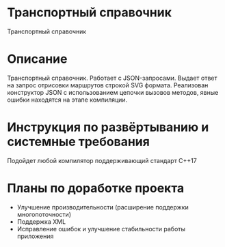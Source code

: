 # Транспортный справочник
Транспортный справочник

Описание
======================
Транспортный справочник. Работает с JSON-запросами. Выдает ответ на запрос отрисовки маршрутов строкой SVG формата. Реализован конструктор JSON с использованием цепочки вызовов методов, явные ошибки находятся на этапе компиляции.

Инструкция по развёртыванию и системные требования
=======
Подойдет любой компилятор поддерживающий стандарт C++17

Планы по доработке проекта
=======
- Улучшение производительности (расширение поддержки многопоточности) 
- Поддержка XML 
- Исправление ошибок и улучшение стабильности работы приложения 



